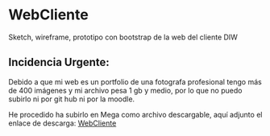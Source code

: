 # WebCliente
Sketch, wireframe, prototipo con bootstrap de la web del cliente DIW

##  Incidencia Urgente:

Debido a que mi web es un portfolio de una fotografa profesional tengo más de 400 imágenes y mi archivo pesa 1 gb y medio, por lo que no puedo subirlo ni por git hub ni por la moodle.

He procedido ha  subirlo en Mega como archivo descargable, aquí adjunto el enlace de descarga:  [WebCliente](https://mega.nz/#!MFt23AZA!eOazY6eE-FWbZH04yc6VyWqpdfX8lvOnsq0yiFrHXUg)
